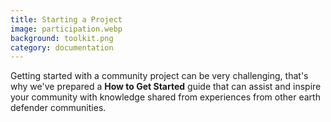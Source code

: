 ```yaml
---
title: Starting a Project
image: participation.webp
background: toolkit.png
category: documentation
---
```


Getting started with a community project can be very challenging, that's why we've prepared a **How to Get Started** guide that can assist and inspire your community with knowledge shared from experiences from other earth defender communities.

<app-button full :color="true" localurl=":8086/all/https://www.earthdefenderstoolkit.com/toolkit/how-to-get-started/" text="Read the guide"></app-button>
